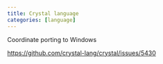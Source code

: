 ```yaml
---
title: Crystal language
categories: [language]
---
```


Coordinate porting to Windows

<https://github.com/crystal-lang/crystal/issues/5430>
